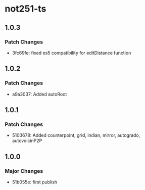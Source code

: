 # not251-ts

## 1.0.3

### Patch Changes

- 3fc69fe: fixed es5 compatibility for editDistance function

## 1.0.2

### Patch Changes

- a9a3037: Added autoRoot

## 1.0.1

### Patch Changes

- 5103678: Added counterpoint, grid, indian, mirror, autogrado, autovoicinP2P

## 1.0.0

### Major Changes

- 51b055e: first publish
